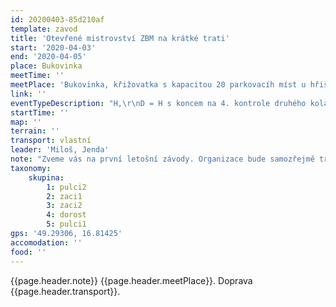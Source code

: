 ```yaml
---
id: 20200403-85d210af
template: zavod
title: 'Otevřené mistrovství ZBM na krátké trati'
start: '2020-04-03'
end: '2020-04-05'
place: Bukovinka
meetTime: ''
meetPlace: 'Bukovinka, křižovatka s kapacitou 20 parkovacíh míst u hřiště'
link: ''
eventTypeDescription: "H,\r\nD = H s koncem na 4. kontrole druhého kola,\r\nDH14,\r\nDH12,\r\nDH10,"
startTime: ''
map: ''
terrain: ''
transport: vlastní
leader: 'Miloš, Jenda'
note: "Zveme vás na první letošní závody. Organizace bude samozřejmě trošku jednodušší:\r\n* [vytiskněte si mapy jako obvykle](https://www.dropbox.com/s/j1qo78rv9ke0l0x/final.zip?dl=0) (moc ji před startem nezkoumejte, ať si nekazíte zážitek)\r\n* na kontrolách budou zase fábory z mlíka\r\n* váš čas a odkaz na GPS doplňujte do [online výsledkové listiny](https://docs.google.com/spreadsheets/d/1chYEayxlDfKf1ULYJaNSjhbZ_uNzbY2dylnisN-klfY/edit?usp=sharing)\r\n* samozřejmostí je [tabulka příjezdů](https://docs.google.com/spreadsheets/d/19hcfWom8Ak2L4gPH17VVtb_Zvdr-WWTSpNb-z_4UvG4/edit#gid=0)"
taxonomy:
    skupina:
        1: pulci2
        2: zaci1
        3: zaci2
        4: dorost
        5: pulci1
gps: '49.29306, 16.81425'
accomodation: ''
food: ''
---
```

{{page.header.note}}
 {{page.header.meetPlace}}. Doprava {{page.header.transport}}.
